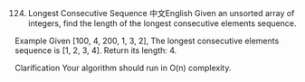 124. Longest Consecutive Sequence
中文English
Given an unsorted array of integers, find the length of the longest consecutive elements sequence.

Example
Given [100, 4, 200, 1, 3, 2],
The longest consecutive elements sequence is [1, 2, 3, 4]. Return its length: 4.

Clarification
Your algorithm should run in O(n) complexity.

